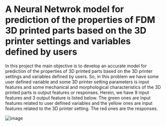 # A Neural Netwrok model for prediction of the properties of FDM 3D printed parts based on the 3D printer settings and variables defined by users

In this project the main objective is to develop an accurate model for prediction of the properties of 3D printed parts based on the 3D printer settings and variables defined by users. So, in this problem we have some user defined variable and some 3D printer setting parameters is input features and some mechanical and morphological characteristics of the 3D printed parts is output features or responses.
Herein, we have 9 input features and 3 output feature is listed below. The green ones are input features related to user defined variables and the yellow ones are input features related to the 3D printer setting. The red ones are the responses.

![image](https://user-images.githubusercontent.com/109553637/180877313-9b913895-138f-43f8-8b38-c05848d77d1e.png)
